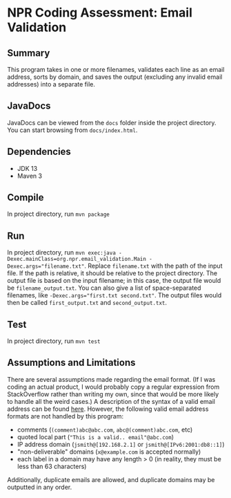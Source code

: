 # NPR Coding Assessment: Email Validation
## Summary
This program takes in one or more filenames, validates each line as an email address, sorts by domain, and saves the output (excluding any invalid email addresses) into a separate file.

## JavaDocs
JavaDocs can be viewed from the `docs` folder inside the project directory. You can start browsing from `docs/index.html`.

## Dependencies
* JDK 13
* Maven 3

## Compile
In project directory, run `mvn package`

## Run
In project directory, run `mvn exec:java -Dexec.mainClass=org.npr.email_validation.Main -Dexec.args="filename.txt"`. Replace `filename.txt` with the path of the input file. If the path is relative, it should be relative to the project directory. The output file is based on the input filename; in this case, the output file would be `filename_output.txt`. You can also give a list of space-separated filenames, like `-Dexec.args="first.txt second.txt"`. The output files would then be called `first_output.txt` and `second_output.txt`.

## Test
In project directory, run `mvn test`

## Assumptions and Limitations
There are several assumptions made regarding the email format. (If I was coding an actual product, I would probably copy a regular expression from StackOverflow rather than writing my own, since that would be more likely to handle all the weird cases.) A description of the syntax of a valid email address can be found [here](https://en.wikipedia.org/wiki/Email_address#Syntax). However, the following valid email address formats are not handled by this program:

* comments (`(comment)abc@abc.com`, `abc@(comment)abc.com`, etc)
* quoted local part (`"This is a valid.. email"@abc.com`)
* IP address domain (`jsmith@[192.168.2.1]` or `jsmith@[IPv6:2001:db8::1]`)
* "non-deliverable" domains (`x@example.com` is accepted normally)
* each label in a domain may have any length > 0 (in reality, they must be less than 63 characters)

Additionally, duplicate emails are allowed, and duplicate domains may be outputted in any order.